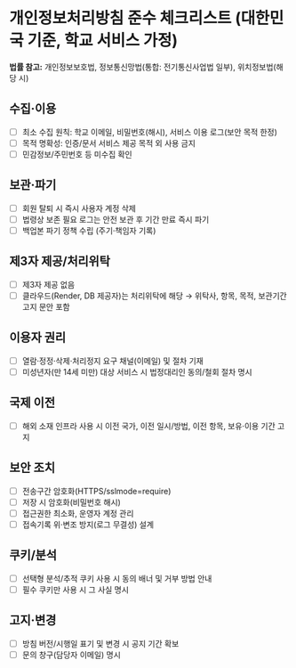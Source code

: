 # 개인정보처리방침 준수 체크리스트 (대한민국 기준, 학교 서비스 가정)

**법률 참고:** 개인정보보호법, 정보통신망법(통합: 전기통신사업법 일부), 위치정보법(해당 시)

## 수집·이용
- [ ] 최소 수집 원칙: 학교 이메일, 비밀번호(해시), 서비스 이용 로그(보안 목적 한정)
- [ ] 목적 명확성: 인증/문서 서비스 제공 목적 외 사용 금지
- [ ] 민감정보/주민번호 등 미수집 확인

## 보관·파기
- [ ] 회원 탈퇴 시 즉시 사용자 계정 삭제
- [ ] 법령상 보존 필요 로그는 안전 보관 후 기간 만료 즉시 파기
- [ ] 백업본 파기 정책 수립 (주기·책임자 기록)

## 제3자 제공/처리위탁
- [ ] 제3자 제공 없음
- [ ] 클라우드(Render, DB 제공자)는 처리위탁에 해당 → 위탁사, 항목, 목적, 보관기간 고지 문안 포함

## 이용자 권리
- [ ] 열람·정정·삭제·처리정지 요구 채널(이메일) 및 절차 기재
- [ ] 미성년자(만 14세 미만) 대상 서비스 시 법정대리인 동의/철회 절차 명시

## 국제 이전
- [ ] 해외 소재 인프라 사용 시 이전 국가, 이전 일시/방법, 이전 항목, 보유·이용 기간 고지

## 보안 조치
- [ ] 전송구간 암호화(HTTPS/sslmode=require)
- [ ] 저장 시 암호화(비밀번호 해시)
- [ ] 접근권한 최소화, 운영자 계정 관리
- [ ] 접속기록 위·변조 방지(로그 무결성) 설계

## 쿠키/분석
- [ ] 선택형 분석/추적 쿠키 사용 시 동의 배너 및 거부 방법 안내
- [ ] 필수 쿠키만 사용 시 그 사실 명시

## 고지·변경
- [ ] 방침 버전/시행일 표기 및 변경 시 공지 기간 확보
- [ ] 문의 창구(담당자 이메일) 명시

